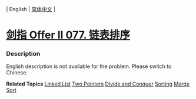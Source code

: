 | English | [简体中文](README.md) |

# [剑指 Offer II 077. 链表排序](https://leetcode-cn.com/problems/7WHec2)
 ### Description
<p>English description is not available for the problem. Please switch to Chinese.</p>

**Related Topics**  [Linked List](https://leetcode-cn.com/tag/linked-list) [Two Pointers](https://leetcode-cn.com/tag/two-pointers) [Divide and Conquer](https://leetcode-cn.com/tag/divide-and-conquer) [Sorting](https://leetcode-cn.com/tag/sorting) [Merge Sort](https://leetcode-cn.com/tag/merge-sort) 